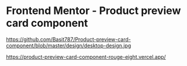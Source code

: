 # Frontend Mentor - Product preview card component

https://github.com/Basit787/Product-preview-card-component/blob/master/design/desktop-design.jpg

https://product-preview-card-component-rouge-eight.vercel.app/
